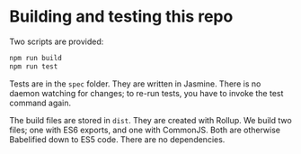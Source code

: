 
# Building and testing this repo

Two scripts are provided:

```bash
npm run build
npm run test
```

Tests are in the `spec` folder. They are written in Jasmine.
There is no daemon watching for changes; to re-run tests, you have to invoke the
test command again.

The build files are stored in `dist`. They are created with
Rollup. We build two files; one with ES6 exports, and one
with CommonJS. Both are otherwise Babelified down to ES5 code.
There are no dependencies.
